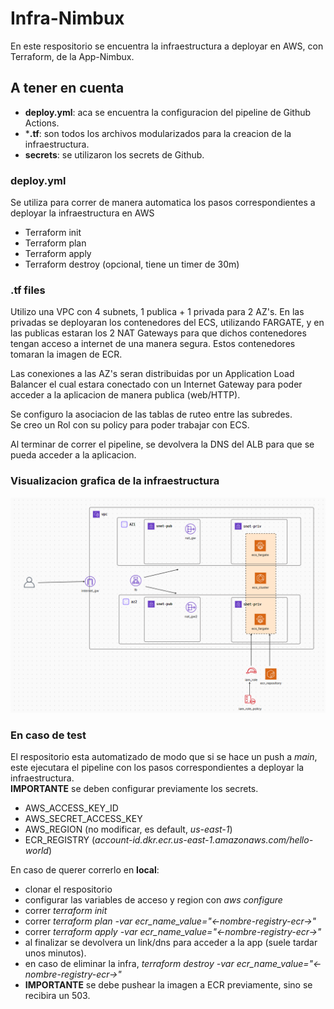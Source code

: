 
# Infra-Nimbux

En este respositorio se encuentra la infraestructura a deployar en AWS, con Terraform, de la App-Nimbux.

## A tener en cuenta

- **deploy.yml**: aca se encuentra la configuracion del pipeline de Github Actions.
- ***.tf**: son todos los archivos modularizados para la creacion de la infraestructura.
- **secrets**: se utilizaron los secrets de Github.

### deploy.yml

Se utiliza para correr de manera automatica los pasos correspondientes a deployar la infraestructura en AWS

- Terraform init
- Terraform plan
- Terraform apply
- Terraform destroy (opcional, tiene un timer de 30m)

### .tf files

Utilizo una VPC con 4 subnets, 1 publica + 1 privada para 2 AZ's. En las privadas se deployaran los contenedores del ECS, utilizando FARGATE, y en las publicas estaran los 2 NAT Gateways para que dichos contenedores tengan acceso a internet de una manera segura. Estos contenedores tomaran la imagen de ECR.

Las conexiones a las AZ's seran distribuidas por un Application Load Balancer el cual estara conectado con un Internet Gateway para poder acceder a la aplicacion de manera publica (web/HTTP). 

Se configuro la asociacion de las tablas de ruteo entre las subredes. \
Se creo un Rol con su policy para poder trabajar con ECS.

Al terminar de correr el pipeline, se devolvera la DNS del ALB para que se pueda acceder a la aplicacion.

### Visualizacion grafica de la infraestructura

![diagram](img/final-diagram.png)

### En caso de test

El respositorio esta automatizado de modo que si se hace un push a *main*, este ejecutara el pipeline con los pasos correspondientes a deployar la infraestructura. \
**IMPORTANTE** se deben configurar previamente los secrets.
- AWS_ACCESS_KEY_ID
- AWS_SECRET_ACCESS_KEY
- AWS_REGION (no modificar, es default, *us-east-1*)
- ECR_REGISTRY (*account-id.dkr.ecr.us-east-1.amazonaws.com/hello-world*)

En caso de querer correrlo en **local**:
- clonar el respositorio
- configurar las variables de acceso y region con *aws configure*
- correr *terraform init*
- correr *terraform plan -var ecr_name_value="<-nombre-registry-ecr->"*
- correr *terraform apply -var ecr_name_value="<-nombre-registry-ecr->"*
- al finalizar se devolvera un link/dns para acceder a la app (suele tardar unos minutos).
- en caso de eliminar la infra, *terraform destroy -var ecr_name_value="<-nombre-registry-ecr->"*
- **IMPORTANTE** se debe pushear la imagen a ECR previamente, sino se recibira un 503.